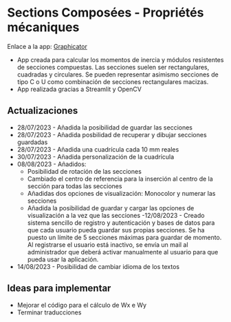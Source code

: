 # Sections Composées - Propriétés mécaniques
Enlace a la app: [Graphicator](https://graphicator.streamlit.app/)

- App creada para calcular los momentos de inercia y módulos resistentes de secciones compuestas.
Las secciones suelen ser rectangulares, cuadradas y circulares. Se pueden representar asimismo secciones de tipo C o U como combinación de secciones rectangulares macizas.
- App realizada gracias a Streamlit y OpenCV

## Actualizaciones
- 28/07/2023 - Añadida la posibilidad de guardar las secciones
- 28/07/2023 - Añadida posbilidad de recuperar y dibujar secciones guardadas
- 28/07/2023 - Añadida una cuadrícula cada 10 mm reales
- 30/07/2023 - Añadida personalización de la cuadrícula
- 08/08/2023 - Añadidos:
    - Posibilidad de rotación de las secciones
    - Cambiado el centro de referencia para la inserción al centro de la sección para todas las secciones
    - Añadidas dos opciones de visualización: Monocolor y numerar las secciones
    - Añadida la posibilidad de guardar y cargar las opciones de visualización a la vez que las secciones
-12/08/2023 - Creado sistema sencillo de registro y autenticación y bases de datos para que cada usuario pueda guardar sus propias secciones. Se ha puesto un límite de 5 secciones máximas para guardar de momento. Al registrarse el usuario está inactivo, se envía un mail al administrador que deberá activar manualmente al usuario para que pueda usar la aplicación.
- 14/08/2023 - Posibilidad de cambiar idioma de los textos

## Ideas para implementar
- Mejorar el código para el cálculo de Wx e Wy
- Terminar traducciones